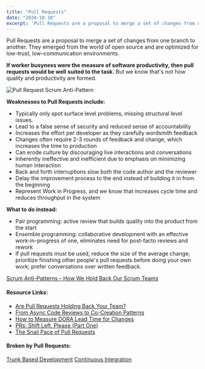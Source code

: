 ```yaml
---
title: "Pull Requests"
date: "2024-10-10"
excerpt: 'Pull Requests are a proposal to merge a set of changes from one branch to another. They'
---
```


Pull Requests are a proposal to merge a set of changes from one branch to another. They emerged from the world of open source and are optimized for low-trust, low-communication environments.

__If worker busyness were the measure of software productivity, then pull requests would be well__ __suited to the task.__ But we know that's not how quality and productivity are formed.

![Pull Request Scrum Anti-Pattern](src/content/glossary/pull-requests/images/Pull-Request-Anti-Pattern.jpg)

****Weaknesses to Pull Requests include:****

- Typically only spot surface level problems, missing structural level issues.
- Lead to a false sense of security and reduced sense of accountability
- Increases the effort per developer as they carefully wordsmith feedback
- Changes often require 2-3 rounds of feedback and change, which increases the time to production
- Can erode culture by discouraging live interactions and conversations
- Inherently ineffective and inefficient due to emphasis on minimizing human interaction
- Back and forth interruptions slow both the code author and the reviewer
- Delay the improvement process to the end instead of building it in from the beginning
- Represent Work in Progress, and we know that increases cycle time and reduces throughput in the system

****What to do instead:****

- Pair programming: active review that builds quality into the product from the start
- Ensemble programming: collaborative development with an effective work-in-progress of one, eliminates need for post-facto reviews and rework
- If pull requests must be used, reduce the size of the average change; prioritize finishing other people's pull requests before doing your own work; prefer conversations over written feedback.

[Scrum Anti-Patterns – How We Hold Back Our Scrum Teams](/blog/scrum-anti-patterns.html)

#### Resource Links:

- [Are Pull Requests Holding Back Your Team?](https://betterprogramming.pub/are-pull-requests-holding-back-your-team-e8aec48986c2)
- [From Async Code Reviews to Co-Creation Patterns](https://www.infoq.com/articles/co-creation-patterns-software-development/)
- [How to Measure DORA Lead Time for Changes](https://shipyard.build/blog/measure-dora-change-lead-time/)
- [PRs: Shift Left, Please (Part One)](https://medium.com/pragmatic-programmers/prs-shift-left-please-part-one-b0f8bb79ef2b)
- [The Snail Pace of Pull Requests](https://franciscomt.medium.com/the-snail-pace-of-pull-requests-67eec5131b11)

#### Broken by Pull Requests:

[Trunk Based Development](/glossary/branching-strategies) [Continuous Integration](/glossary/continuous-integration)
